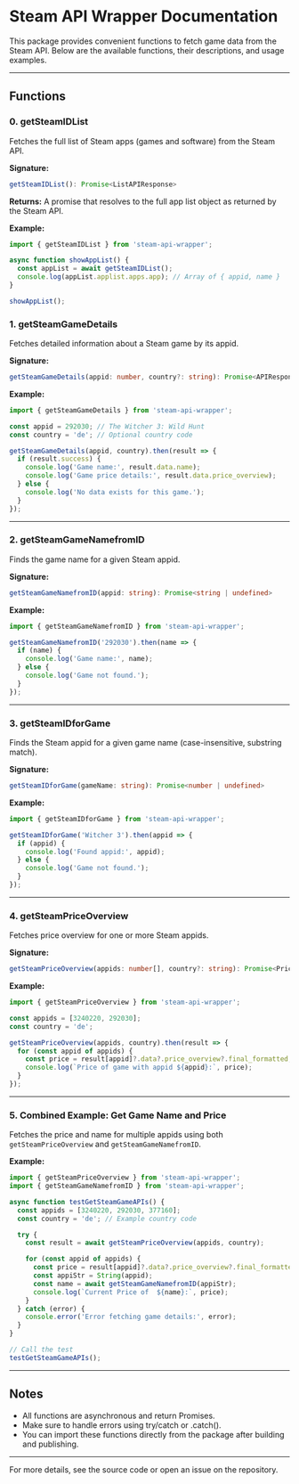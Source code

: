 # Steam API Wrapper Documentation

This package provides convenient functions to fetch game data from the Steam API. Below are the available functions, their descriptions, and usage examples.

---


## Functions

### 0. getSteamIDList
Fetches the full list of Steam apps (games and software) from the Steam API.

**Signature:**
```typescript
getSteamIDList(): Promise<ListAPIResponse>
```

**Returns:**
A promise that resolves to the full app list object as returned by the Steam API.

**Example:**
```typescript
import { getSteamIDList } from 'steam-api-wrapper';

async function showAppList() {
  const appList = await getSteamIDList();
  console.log(appList.applist.apps.app); // Array of { appid, name }
}

showAppList();
```

### 1. getSteamGameDetails
Fetches detailed information about a Steam game by its appid.

**Signature:**
```typescript
getSteamGameDetails(appid: number, country?: string): Promise<APIResponse>
```

**Example:**
```typescript
import { getSteamGameDetails } from 'steam-api-wrapper';

const appid = 292030; // The Witcher 3: Wild Hunt
const country = 'de'; // Optional country code

getSteamGameDetails(appid, country).then(result => {
  if (result.success) {
    console.log('Game name:', result.data.name);
    console.log('Game price details:', result.data.price_overview);
  } else {
    console.log('No data exists for this game.');
  }
});
```

---

### 2. getSteamGameNamefromID
Finds the game name for a given Steam appid.

**Signature:**
```typescript
getSteamGameNamefromID(appid: string): Promise<string | undefined>
```

**Example:**
```typescript
import { getSteamGameNamefromID } from 'steam-api-wrapper';

getSteamGameNamefromID('292030').then(name => {
  if (name) {
    console.log('Game name:', name);
  } else {
    console.log('Game not found.');
  }
});
```

---

### 3. getSteamIDforGame
Finds the Steam appid for a given game name (case-insensitive, substring match).

**Signature:**
```typescript
getSteamIDforGame(gameName: string): Promise<number | undefined>
```

**Example:**
```typescript
import { getSteamIDforGame } from 'steam-api-wrapper';

getSteamIDforGame('Witcher 3').then(appid => {
  if (appid) {
    console.log('Found appid:', appid);
  } else {
    console.log('Game not found.');
  }
});
```

---


### 4. getSteamPriceOverview
Fetches price overview for one or more Steam appids.

**Signature:**
```typescript
getSteamPriceOverview(appids: number[], country?: string): Promise<PriceAPIResponse>
```

**Example:**
```typescript
import { getSteamPriceOverview } from 'steam-api-wrapper';

const appids = [3240220, 292030];
const country = 'de';

getSteamPriceOverview(appids, country).then(result => {
  for (const appid of appids) {
    const price = result[appid]?.data?.price_overview?.final_formatted;
    console.log(`Price of game with appid ${appid}:`, price);
  }
});
```

---

### 5. Combined Example: Get Game Name and Price
Fetches the price and name for multiple appids using both `getSteamPriceOverview` and `getSteamGameNamefromID`.

**Example:**
```typescript
import { getSteamPriceOverview } from 'steam-api-wrapper';
import { getSteamGameNamefromID } from 'steam-api-wrapper';

async function testGetSteamGameAPIs() {
  const appids = [3240220, 292030, 377160];
  const country = 'de'; // Example country code

  try {
    const result = await getSteamPriceOverview(appids, country);

    for (const appid of appids) {
      const price = result[appid]?.data?.price_overview?.final_formatted;
      const appiStr = String(appid);
      const name = await getSteamGameNamefromID(appiStr);
      console.log(`Current Price of  ${name}:`, price);
    }
  } catch (error) {
    console.error('Error fetching game details:', error);
  }
}

// Call the test
testGetSteamGameAPIs();
```

---

## Notes
- All functions are asynchronous and return Promises.
- Make sure to handle errors using try/catch or .catch().
- You can import these functions directly from the package after building and publishing.

---

For more details, see the source code or open an issue on the repository.
